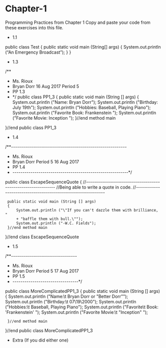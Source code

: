# Chapter-1
Programming Practices from Chapter 1
Copy and paste your code from these exercises into this file.

* 1.1

public class Test
{
public static void main (String[] args)
{
System.out.println (“An Emergency Broadcast”);
}
}

* 1.3

/**
 * Ms. Rioux
 * Bryan Dorr 16 Aug 2017 Period 5
 * PP 1.3
 * */
 public class PP1_3
 {
     public static void main (String [] args)
     {
         System.out.println ("Name: Bryan Dorr");
         System.out.println ("Birthday: July 19th");
         System.out.println ("Hobbies: Baseball, Playing Piano");
         System.out.println ("Favorite Book: Frankenstein ");
         System.out.println ("Favorite Movie: Inception ");
     }//end method main
     
    
 }//end public class PP1_3



* 1.4

/**----------------------------------------------------------
 * Ms. Rioux
 * Bryan Dorr Period 5 16 Aug 2017
 * PP 1.4
 * ----------------------------------------------------------*/
 
 public class EscapeSequenceQuote
 {
     //--------------------------------------------------------------
     //Being able to write a quote in code.
     //--------------------------------------------------------------
     
     public static void main (String [] args)
     {
         System.out.println ("\"If you can't dazzle them with brilliance, "
         + "baffle them with bull.\"");
         System.out.println ("-W.C. Fields");
     }//end method main
         
 }//end class EscapeSequenceQuote



* 1.5

/**---------------------------------
 * Ms. Rioux
 * Bryan Dorr Period 5 17 Aug 2017
 * PP 1.5
 * ---------------------------------*/
 
 public class MoreComplicatedPP1_3
 {
     public static void main (String [] args)
     {
         System.out.println ("Name:\t Bryan Dorr or \"Better Dorr\"");
         System.out.println ("Birthday:\t 07\\19\\2000");
         System.out.println ("Hobbies:\t Baseball, Playing Piano");
         System.out.println ("Favorite\t Book: \'Frankenstein\' ");
         System.out.println ("Favorite Movie:\t \"Inception\" ");
         
     }//end method main
     
 }//end public class MoreComplicatedPP1_3



* Extra (If you did either one)
